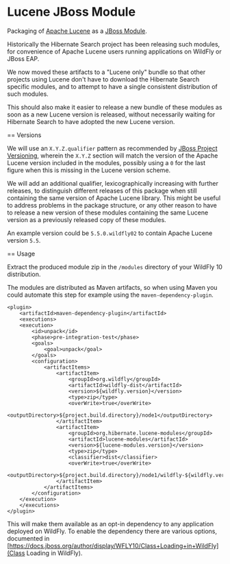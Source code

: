 Lucene JBoss Module
===================

Packaging of [Apache Lucene](http://lucene.apache.org) as a [JBoss Module](https://docs.jboss.org/author/display/MODULES/Home).

Historically the Hibernate Search project has been releasing such modules, for convenience of Apache Lucene
users running applications on WildFly or JBoss EAP.

We now moved these artifacts to a "Lucene only" bundle so that other projects using Lucene don't have to
download the Hibernate Search specific modules, and to attempt to have a single consistent distribution
of such modules.

This should also make it easier to release a new bundle of these modules as soon as a new Lucene version
is released, without necessarily waiting for Hibernate Search to have adopted the new Lucene version.

== Versions

We will use an `X.Y.Z.qualifier` pattern as recommended by [JBoss Project Versioning](https://developer.jboss.org/wiki/JBossProjectVersioning),
wherein the `X.Y.Z` section will match the version of the Apache Lucene version included in the modules,
possibly using a `0` for the last figure when this is missing in the Lucene version scheme.

We will add an additional qualifier, lexicographically increasing with further releases, to distinguish
different releases of this package when still containing the same version of Apache Lucene library.
This might be useful to address problems in the package structure, or any other reason to have
to release a new version of these modules containing the same Lucene version as a previously
released copy of these modules.

An example version could be `5.5.0.wildfly02` to contain Apache Lucene version `5.5`.

== Usage

Extract the produced module zip in the `/modules` directory of your WildFly 10 distribution.

The modules are distributed as Maven artifacts, so when using Maven you could automate this step
for example using the `maven-dependency-plugin`.

	<plugin>
	    <artifactId>maven-dependency-plugin</artifactId>
	    <executions>
		<execution>
		    <id>unpack</id>
		    <phase>pre-integration-test</phase>
		    <goals>
		        <goal>unpack</goal>
		    </goals>
		    <configuration>
		        <artifactItems>
		            <artifactItem>
		                <groupId>org.wildfly</groupId>
		                <artifactId>wildfly-dist</artifactId>
		                <version>${wildfly.version}</version>
		                <type>zip</type>
		                <overWrite>true</overWrite>
		                <outputDirectory>${project.build.directory}/node1</outputDirectory>
		            </artifactItem>
		            <artifactItem>
		                <groupId>org.hibernate.lucene-modules</groupId>
		                <artifactId>lucene-modules</artifactId>
		                <version>${lucene-modules.version}</version>
		                <type>zip</type>
		                <classifier>dist</classifier>
		                <overWrite>true</overWrite>
		                <outputDirectory>${project.build.directory}/node1/wildfly-${wildfly.version}/modules</outputDirectory>
		            </artifactItem>
		        </artifactItems>
		    </configuration>
		</execution>
	    </executions>
	</plugin>

This will make them available as an opt-in dependency to any application deployed on WildFly.
To enable the dependency there are various options, documented in [https://docs.jboss.org/author/display/WFLY10/Class+Loading+in+WildFly](Class Loading in WildFly).


